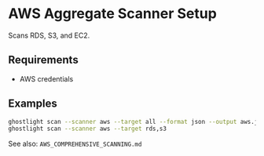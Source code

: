 AWS Aggregate Scanner Setup
===========================

Scans RDS, S3, and EC2.

Requirements
------------
- AWS credentials

Examples
--------
```bash
ghostlight scan --scanner aws --target all --format json --output aws.json
ghostlight scan --scanner aws --target rds,s3
```

See also: `AWS_COMPREHENSIVE_SCANNING.md`


